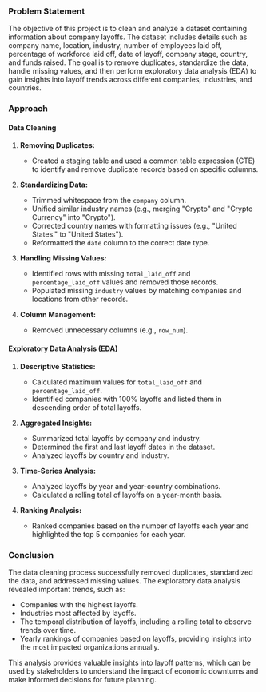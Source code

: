 ### Problem Statement
The objective of this project is to clean and analyze a dataset containing information about company layoffs. The dataset includes details such as company name, location, industry, number of employees laid off, percentage of workforce laid off, date of layoff, company stage, country, and funds raised. The goal is to remove duplicates, standardize the data, handle missing values, and then perform exploratory data analysis (EDA) to gain insights into layoff trends across different companies, industries, and countries.

### Approach
#### Data Cleaning
1. **Removing Duplicates:**
   - Created a staging table and used a common table expression (CTE) to identify and remove duplicate records based on specific columns.

2. **Standardizing Data:**
   - Trimmed whitespace from the `company` column.
   - Unified similar industry names (e.g., merging "Crypto" and "Crypto Currency" into "Crypto").
   - Corrected country names with formatting issues (e.g., "United States." to "United States").
   - Reformatted the `date` column to the correct date type.

3. **Handling Missing Values:**
   - Identified rows with missing `total_laid_off` and `percentage_laid_off` values and removed those records.
   - Populated missing `industry` values by matching companies and locations from other records.

4. **Column Management:**
   - Removed unnecessary columns (e.g., `row_num`).

#### Exploratory Data Analysis (EDA)
1. **Descriptive Statistics:**
   - Calculated maximum values for `total_laid_off` and `percentage_laid_off`.
   - Identified companies with 100% layoffs and listed them in descending order of total layoffs.

2. **Aggregated Insights:**
   - Summarized total layoffs by company and industry.
   - Determined the first and last layoff dates in the dataset.
   - Analyzed layoffs by country and industry.

3. **Time-Series Analysis:**
   - Analyzed layoffs by year and year-country combinations.
   - Calculated a rolling total of layoffs on a year-month basis.

4. **Ranking Analysis:**
   - Ranked companies based on the number of layoffs each year and highlighted the top 5 companies for each year.

### Conclusion
The data cleaning process successfully removed duplicates, standardized the data, and addressed missing values. The exploratory data analysis revealed important trends, such as:

- Companies with the highest layoffs.
- Industries most affected by layoffs.
- The temporal distribution of layoffs, including a rolling total to observe trends over time.
- Yearly rankings of companies based on layoffs, providing insights into the most impacted organizations annually.

This analysis provides valuable insights into layoff patterns, which can be used by stakeholders to understand the impact of economic downturns and make informed decisions for future planning.
